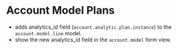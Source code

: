 Account Model Plans
===================

- adds analytics_id field (``account.analytic.plan.instance``) to the
``account.model.line`` model.
- show the new analytics_id field in the ``account.model`` form view.